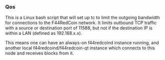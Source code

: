 ### Qos ###

This is a Linux bash script that will set up tc to limit the outgoing bandwidth for connections to the F44RedCoin network. It limits outbound TCP traffic with a source or destination port of 11588, but not if the destination IP is within a LAN (defined as 192.168.x.x).

This means one can have an always-on f44redcoind instance running, and another local f44redcoind/f44redcoin-qt instance which connects to this node and receives blocks from it.
